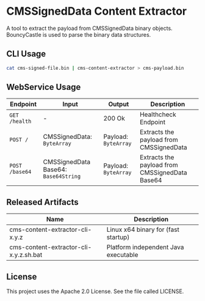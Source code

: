 # CMSSignedData Content Extractor

A tool to extract the payload from CMSSignedData binary objects.
BouncyCastle is used to parse the binary data structures.

## CLI Usage

```sh
cat cms-signed-file.bin | cms-content-extractor > cms-payload.bin
```

## WebService Usage

| Endpoint       | Input                                | Output               | Description                                    |
|----------------|--------------------------------------|----------------------|------------------------------------------------|
| `GET /health`  | -                                    | 200 Ok               | Healthcheck Endpoint                           |
| `POST /`       | CMSSignedData: `ByteArray`           | Payload: `ByteArray` | Extracts the payload from CMSSignedData        |
| `POST /base64` | CMSSignedData Base64: `Base64String` | Payload: `ByteArray` | Extracts the payload from CMSSignedData Base64 |

## Released Artifacts

| Name                                   | Description                          |
|----------------------------------------|--------------------------------------|
| cms-content-extractor-cli-x.y.z        | Linux x64 binary for (fast startup)  |
| cms-content-extractor-cli-x.y.z.sh.bat | Platform independent Java executable |

## License

This project uses the Apache 2.0 License. See the file called LICENSE.
